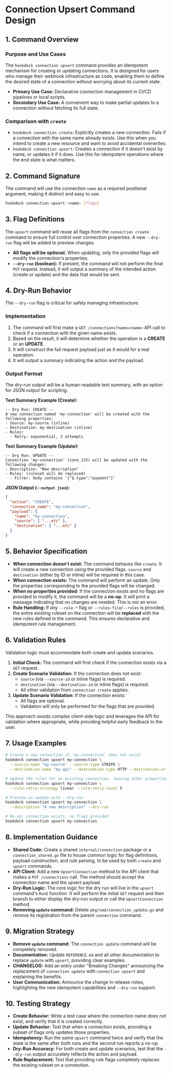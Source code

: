 # Connection Upsert Command Design

## 1. Command Overview

### Purpose and Use Cases
The `hookdeck connection upsert` command provides an idempotent mechanism for creating or updating connections. It is designed for users who manage their webhook infrastructure as code, enabling them to define the desired state of a connection without worrying about its current state.

- **Primary Use Case:** Declarative connection management in CI/CD pipelines or local scripts.
- **Secondary Use Case:** A convenient way to make partial updates to a connection without fetching its full state.

### Comparison with `create`
- `hookdeck connection create`: Explicitly creates a new connection. Fails if a connection with the same name already exists. Use this when you intend to create a new resource and want to avoid accidental overwrites.
- `hookdeck connection upsert`: Creates a connection if it doesn't exist by name, or updates it if it does. Use this for idempotent operations where the end state is what matters.

## 2. Command Signature

The command will use the connection `name` as a required positional argument, making it distinct and easy to use.

```bash
hookdeck connection upsert <name> [flags]
```

## 3. Flag Definitions

The `upsert` command will reuse all flags from the `connection create` command to ensure full control over connection properties. A new `--dry-run` flag will be added to preview changes.

- **All flags will be optional.** When updating, only the provided flags will modify the connection's properties.
- **`--dry-run` (boolean):** If present, the command will not perform the final `PUT` request. Instead, it will output a summary of the intended action (create or update) and the data that would be sent.

## 4. Dry-Run Behavior

The `--dry-run` flag is critical for safely managing infrastructure.

### Implementation
1. The command will first make a `GET /connections?name=<name>` API call to check if a connection with the given name exists.
2. Based on the result, it will determine whether the operation is a **CREATE** or an **UPDATE**.
3. It will construct the full request payload just as it would for a real operation.
4. It will output a summary indicating the action and the payload.

### Output Format
The dry-run output will be a human-readable text summary, with an option for JSON output for scripting.

**Text Summary Example (Create):**
```
-- Dry Run: CREATE --
A new connection named 'my-connection' will be created with the following properties:
- Source: my-source (inline)
- Destination: my-destination (inline)
- Rules:
  - Retry: exponential, 3 attempts
```

**Text Summary Example (Update):**
```
-- Dry Run: UPDATE --
Connection 'my-connection' (conn_123) will be updated with the following changes:
- Description: "New description"
- Rules: (ruleset will be replaced)
  - Filter: body contains '{"$.type":"payment"}'
```

**JSON Output (`--output json`):**
```json
{
  "action": "CREATE",
  "connection_name": "my-connection",
  "payload": {
    "name": "my-connection",
    "source": { "...etc" },
    "destination": { "...etc" }
  }
}
```

## 5. Behavior Specification

- **When connection doesn't exist:** The command behaves like `create`. It will create a new connection using the provided flags. `source` and `destination` (either by ID or inline) will be required in this case.
- **When connection exists:** The command will perform an update. Only the properties corresponding to the provided flags will be changed.
- **When no properties provided:** If the connection exists and no flags are provided to modify it, the command will be a **no-op**. It will print a message indicating that no changes are needed. This is not an error.
- **Rule Handling:** If *any* `--rule-*` flag or `--rules-file`/`--rules` is provided, the entire existing ruleset on the connection will be **replaced** with the new rules defined in the command. This ensures declarative and idempotent rule management.

## 6. Validation Rules

Validation logic must accommodate both create and update scenarios.

1. **Initial Check:** The command will first check if the connection exists via a `GET` request.
2. **Create Scenario Validation:** If the connection does not exist:
   - `source` (via `--source-id` or inline flags) is required.
   - `destination` (via `--destination-id` or inline flags) is required.
   - All other validation from `connection create` applies.
3. **Update Scenario Validation:** If the connection exists:
   - All flags are optional.
   - Validation will only be performed for the flags that are provided.

This approach avoids complex client-side logic and leverages the API for validation where appropriate, while providing helpful early feedback to the user.

## 7. Usage Examples

```bash
# Create a new connection if 'my-connection' does not exist
hookdeck connection upsert my-connection \
  --source-name "my-source" --source-type STRIPE \
  --destination-name "my-api" --destination-type HTTP --destination-url "https://example.com"

# Update the rules for an existing connection, leaving other properties untouched
hookdeck connection upsert my-connection \
  --rule-retry-strategy linear --rule-retry-count 5

# Preview an update with --dry-run
hookdeck connection upsert my-connection \
  --description "A new description" --dry-run

# No-op: connection exists, no flags provided
hookdeck connection upsert my-connection
```

## 8. Implementation Guidance

- **Shared Code:** Create a shared `internal/connection` package or a `connection_shared.go` file to house common logic for flag definitions, payload construction, and rule parsing, to be used by both `create` and `upsert` commands.
- **API Client:** Add a new `UpsertConnection` method to the API client that makes a `PUT /connections` call. The method should accept the connection name and the upsert payload.
- **Dry-Run Logic:** The core logic for the dry run will live in the `upsert` command's `RunE` function. It will perform the initial `GET` request and then branch to either display the dry-run output or call the `UpsertConnection` method.
- **Removing `update` command:** Delete `pkg/cmd/connection_update.go` and remove its registration from the parent `connection` command.

## 9. Migration Strategy

- **Remove `update` command:** The `connection update` command will be completely removed.
- **Documentation:** Update `REFERENCE.md` and all other documentation to replace `update` with `upsert`, providing clear examples.
- **CHANGELOG:** Add an entry under "Breaking Changes" announcing the replacement of `connection update` with `connection upsert` and explaining the benefits.
- **User Communication:** Announce the change in release notes, highlighting the new idempotent capabilities and `--dry-run` support.

## 10. Testing Strategy

- **Create Behavior:** Write a test case where the connection name does not exist, and verify that it is created correctly.
- **Update Behavior:** Test that when a connection exists, providing a subset of flags only updates those properties.
- **Idempotency:** Run the same `upsert` command twice and verify that the state is the same after both runs and the second run reports a no-op.
- **Dry-Run Accuracy:** For both create and update scenarios, test that the `--dry-run` output accurately reflects the action and payload.
- **Rule Replacement:** Test that providing rule flags completely replaces the existing ruleset on a connection.
